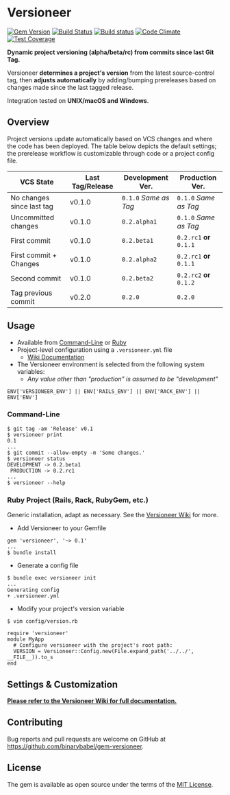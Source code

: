 # Versioneer

[![Gem Version](https://badge.fury.io/rb/versioneer.svg)](https://badge.fury.io/rb/versioneer)
[![Build Status](https://travis-ci.org/binarybabel/gem-versioneer.svg?branch=master)](https://travis-ci.org/binarybabel/gem-versioneer)
[![Build status](https://ci.appveyor.com/api/projects/status/k3i9rbgy2q8xdl78/branch/master?svg=true)](https://ci.appveyor.com/project/babelop/gem-versioneer/branch/master)
[![Code Climate](https://codeclimate.com/github/binarybabel/gem-versioneer/badges/gpa.svg)](https://codeclimate.com/github/binarybabel/gem-versioneer)
[![Test Coverage](https://codeclimate.com/github/binarybabel/gem-versioneer/badges/coverage.svg)](https://codeclimate.com/github/binarybabel/gem-versioneer/coverage)

__Dynamic project versioning (alpha/beta/rc) from commits since last Git Tag.__

Versioneer **determines a project's version** from the latest source-control tag, then **adjusts automatically** by adding/bumping prereleases based on changes made since the last tagged release.

Integration tested on **UNIX/macOS and Windows**.

## Overview

Project versions update automatically based on VCS changes and where the code has been deployed. The table below depicts the default settings; the prerelease workflow is customizable through code or a project config file.

| VCS State | Last Tag/Release | Development Ver. | Production Ver. |
| --- | --- | --- | --- |
| No changes since last tag | v0.1.0 | `0.1.0` *Same as Tag* | `0.1.0` *Same as Tag* |
| Uncommitted changes | v0.1.0 | `0.2.alpha1` | `0.1.0` *Same as Tag* |
| First commit | v0.1.0 | `0.2.beta1` | `0.2.rc1` **or** `0.1.1` |
| First commit + Changes | v0.1.0 | `0.2.alpha2` | `0.2.rc1` **or** `0.1.1` |
| Second commit | v0.1.0 | `0.2.beta2` | `0.2.rc2` **or** `0.1.2` |
| Tag previous commit | v0.2.0 | `0.2.0` | `0.2.0` |

## Usage

* Available from [Command-Line](#command-line) or [Ruby](#ruby-project-rails-rack-rubygem-etc)
* Project-level configuration using a `.versioneer.yml` file
  * [Wiki Documentation](https://github.com/binarybabel/gem-versioneer/wiki)
* The Versioneer environment is selected from the following system variables:
   * _Any value other than "production" is assumed to be "development"_

```
ENV['VERSIONEER_ENV'] || ENV['RAILS_ENV'] || ENV['RACK_ENV'] || ENV['ENV']
```

### Command-Line

```
$ git tag -am 'Release' v0.1
$ versioneer print
0.1
...
$ git commit --allow-empty -m 'Some changes.'
$ versioneer status
DEVELOPMENT -> 0.2.beta1    
 PRODUCTION -> 0.2.rc1    
...
$ versioneer --help
```

### Ruby Project (Rails, Rack, RubyGem, etc.)

Generic installation, adapt as necessary. See the
[Versioneer Wiki](https://github.com/binarybabel/gem-versioneer/wiki) for more.

* Add Versioneer to your Gemfile

```
gem 'versioneer', '~> 0.1'
...
$ bundle install
```

* Generate a config file

```
$ bundle exec versioneer init
...
Generating config
+ .versioneer.yml
```

* Modify your project's version variable

```
$ vim config/version.rb

require 'versioneer'
module MyApp
  # Configure versioneer with the project's root path:
  VERSION = Versioneer::Config.new(File.expand_path('../../', __FILE__)).to_s
end
```

## Settings & Customization

**[Please refer to the Versioneer Wiki for full documentation.](https://github.com/binarybabel/gem-versioneer/wiki)**

## Contributing

Bug reports and pull requests are welcome on GitHub at https://github.com/binarybabel/gem-versioneer.


## License

The gem is available as open source under the terms of the [MIT License](http://opensource.org/licenses/MIT).
